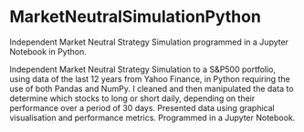 # MarketNeutralSimulationPython
Independent Market Neutral Strategy Simulation programmed in a Jupyter Notebook in Python.

Independent Market Neutral Strategy Simulation to a S&P500 portfolio, using data of the last 12 years from Yahoo Finance, in Python requiring the use of both Pandas and NumPy. I cleaned and then manipulated the data to determine which stocks to long or short daily, depending on their performance over a period of 30 days. Presented data using graphical visualisation and performance metrics. Programmed in a Jupyter Notebook.
